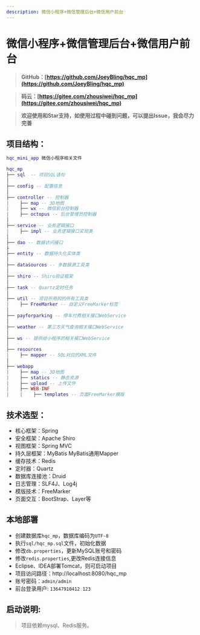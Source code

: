 ```yaml
---
description: 微信小程序+微信管理后台+微信用户前台
---
```


# 微信小程序+微信管理后台+微信用户前台

> **GitHub：[https://github.com/JoeyBling/hqc_mp](https://github.com/JoeyBling/hqc_mp)**

> **码云：[https://gitee.com/zhousiwei/hqc_mp](https://gitee.com/zhousiwei/hqc_mp)**

> **欢迎使用和Star支持，如使用过程中碰到问题，可以提出Issue，我会尽力完善**

## 项目结构：
```lua
hqc_mini_app 微信小程序相关文件

hqc_mp
├── sql  -- 项目SQL语句
│
├── config -- 配置信息
│
├── controller -- 控制器
|    ├── map -- 3D地图
|    ├── wx -- 微信前台控制器
|    ├── octopus -- 后台管理员控制器
│
├── service -- 业务逻辑接口
|    ├── impl -- 业务逻辑接口实现类
│
├── dao -- 数据访问接口
├
├── entity -- 数据持久化实体类
│
├── datasources -- 多数据源工具类
│
├── shiro -- Shiro验证框架
│
├── task -- Quartz定时任务
│
├── util -- 项目所用的的所有工具类
|    ├── FreeMarker -- 自定义FreeMarker标签
│
├── payforparking -- 停车付费相关接口WebService
│
├── weather -- 第三方天气查询相关接口WebService
│
├── ws -- 提供给小程序的相关接口WebService
│
├── resources
|    ├── mapper -- SQL对应的XML文件
│
├── webapp
|    ├── map -- 3D地图
|    ├── statics -- 静态资源
|    ├── upload -- 上传文件
|    ├── WEB-INF
|    |    ├── templates -- 页面FreeMarker模版
```

## 技术选型：
- 核心框架：Spring
- 安全框架：Apache Shiro
- 视图框架：Spring MVC
- 持久层框架：MyBatis MyBatis通用Mapper
- 缓存技术：Redis
- 定时器：Quartz
- 数据库连接池：Druid
- 日志管理：SLF4J、Log4j
- 模版技术：FreeMarker
- 页面交互：BootStrap、Layer等

## 本地部署
- 创建数据库`hqc_mp`，数据库编码为`UTF-8`
- 执行`sql/hqc_mp.sql`文件，初始化数据
- 修改`db.properties`，更新MySQL账号和密码
- 修改`redis.properties`,更改Redis连接信息
- Eclipse、IDEA部署Tomcat，则可启动项目
- 项目访问路径：http://localhost:8080/hqc_mp
- 账号密码：`admin/admin`
- 前台登录用户: `13647910412 123`

## 启动说明:
> 项目依赖mysql、Redis服务。
